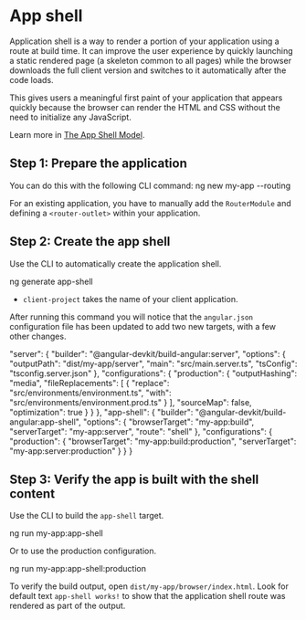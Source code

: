 # App shell

Application shell is a way to render a portion of your application using a route at build time.
It can improve the user experience by quickly launching a static rendered page (a skeleton common to all pages) while the browser downloads the full client version and switches to it automatically after the code loads.

This gives users a meaningful first paint of your application that appears quickly because the browser can render the HTML and CSS without the need to initialize any JavaScript.

Learn more in [The App Shell Model](https://developers.google.com/web/fundamentals/architecture/app-shell).

## Step 1: Prepare the application

You can do this with the following CLI command:
<code-example language="bash">
ng new my-app --routing
</code-example>

For an existing application, you have to manually add the `RouterModule` and defining a `<router-outlet>` within your application.

## Step 2: Create the app shell

Use the CLI to automatically create the application shell.

<code-example language="bash">
ng generate app-shell
</code-example>

* `client-project` takes the name of your client application.

After running this command you will notice that the `angular.json` configuration file has been updated to add two new targets, with a few other changes.

<code-example language="json">
"server": {
  "builder": "@angular-devkit/build-angular:server",
  "options": {
    "outputPath": "dist/my-app/server",
    "main": "src/main.server.ts",
    "tsConfig": "tsconfig.server.json"
  },
  "configurations": {
    "production": {
      "outputHashing": "media",
      "fileReplacements": [
        {
          "replace": "src/environments/environment.ts",
          "with": "src/environments/environment.prod.ts"
        }
      ],
      "sourceMap": false,
      "optimization": true
    }
  }
},
"app-shell": {
  "builder": "@angular-devkit/build-angular:app-shell",
  "options": {
    "browserTarget": "my-app:build",
    "serverTarget": "my-app:server",
    "route": "shell"
  },
  "configurations": {
    "production": {
      "browserTarget": "my-app:build:production",
      "serverTarget": "my-app:server:production"
    }
  }
}
</code-example>

## Step 3: Verify the app is built with the shell content

Use the CLI to build the `app-shell` target.

<code-example language="bash">
ng run my-app:app-shell
</code-example>

Or to use the production configuration.

<code-example language="bash">
ng run my-app:app-shell:production
</code-example>

To verify the build output, open `dist/my-app/browser/index.html`. Look for default text `app-shell works!` to show that the application shell route was rendered as part of the output.
